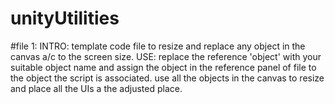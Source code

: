 # unityUtilities

#file 1:
        INTRO:
        template code file to resize and replace any object in the canvas a/c to the screen size.
        USE:
        replace the reference 'object' with your suitable object name and assign the object in the
        reference panel of file to the object the script is associated.
        use all the objects in the canvas to resize and place all the UIs a the adjusted place.
